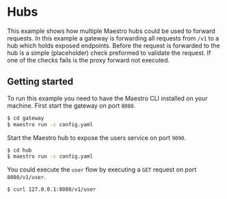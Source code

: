# Hubs

This example shows how multiple Maestro hubs could be used to forward requests.
In this example a gateway is forwarding all requests from `/v1` to a hub which holds exposed endpoints.
Before the request is forwarded to the hub is a simple (placeholder) check preformed to validate the request.
If one of the checks fails is the proxy forward not executed.

## Getting started

To run this example you need to have the Maestro CLI installed on your machine.
First start the gateway on port `8080`.

```bash
$ cd gateway
$ maestro run -c config.yaml
```

Start the Maestro hub to expose the users service on port `9090`.

```bash
$ cd hub
$ maestro run -c config.yaml
```

You could execute the `user` flow by executing a `GET` request on port `8080/v1/user`.

```bash
$ curl 127.0.0.1:8080/v1/user
```
